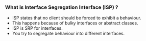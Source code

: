 ### What is Interface Segregation Interface (ISP) ?

- ISP states that no client should be forced to exhibit a behaviour.
- This happens because of bulky interfaces or abstract classes.
- ISP is SRP for interfaces.
- You try to segregate behaviour into different interfaces.